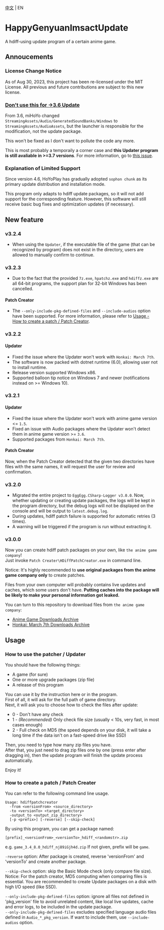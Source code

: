 [中文](https://github.com/YYHEggEgg/HappyGenyuanImsactUpdate/blob/main/README_CN.md) | EN

# HappyGenyuanImsactUpdate
A hdiff-using update program of a certain anime game.

## Annoucements
### License Change Notice
As of Aug 30, 2023, this project has been re-licensed under the MIT License. All previous and future contributions are subject to this new license.

### [Don't use this for ->3.6 Update](https://github.com/YYHEggEgg/HappyGenyuanImsactUpdate/issues/15)
From 3.6, miHoYo changed `StreamingAssets/Audio/GeneratedSoundBanks/Windows` to `StreamingAssets/AudioAssets`, but the launcher is responsible for the modification, not the update package.  

This won't be fixed as I don't want to pollute the code any more. 

This is most probably a temporaily a corner case and **this Updater program is still avaliable in >=3.7 versions**. For more information, go to [this issue](https://github.com/YYHEggEgg/HappyGenyuanImsactUpdate/issues/15).

### Explanation of Limited Support

Since version 4.6, HoYoPlay has gradually adopted `sophon chunk` as its primary update distribution and installation mode.

This program only adapts to hdiff update packages, so it will not add support for the corresponding feature. However, this software will still receive basic bug fixes and optimization updates (if necessary).

## New feature

### v3.2.4
- When using the `Updater`, if the executable file of the game (that can be recognized by program) does not exist in the directory, users are allowed to manually confirm to continue.

### v3.2.3

- Due to the fact that the provided `7z.exe`, `hpatchz.exe` and `hdiffz.exe` are all 64-bit programs, the support plan for 32-bit Windows has been cancelled.

#### Patch Creator

- The `--only-include-pkg-defined-files` and `--include-audios` option have been supported. For more information, please refer to [Usage - How to create a patch / Patch Creator](#how-to-create-a-patch--patch-creater).

### v3.2.2
#### Updater
- Fixed the issue where the Updater won't work with `Honkai: March 7th`.
- The software is now packed with dotnet runtime (6.0), allowing user not to install runtime.
- Release version supported Windows x86.
- Supported balloon tip notice on Windows 7 and newer (notifications instead on >= Windows 10).

### v3.2.1
#### Updater
- Fixed the issue where the Updater won't work with anime game version <= `1.5`.
- Fixed an issue with Audio packages where the Updater won't detect them in anime game version >= `3.6`.
- Supported packages from `Honkai: March 7th`.

#### Patch Creator
Now, when the Patch Creator detected that the given two directories have files with the same names, it will request the user for review and confirmation.

### v3.2.0
- Migrated the entire project to `EggEgg.CSharp-Logger v3.0.0`.
  Now, whether updating or creating update packages, the logs will be kept in the program directory, but the debug logs will not be displayed on the console and will be output to `latest.debug.log`.
- During updates, hdiff patch failure is supported for automatic retries (3 times).
- A warning will be triggered if the program is run without extracting it.

### v3.0.0
Now you can create hdiff patch packages on your own, like `the anime game company`!   
Just invoke `Patch Creater\HDiffPatchCreator.exe` in command line.

Notice: It's highly recommended to **use original packages from the anime game company only** to create patches.

Files from your own computer will probably contains live updates and caches, which some users don't have. **Putting caches into the package will be likely to make your personal information got leaked.**

You can turn to this repository to download files from `the anime game company`: 

- [Anime Game Downloads Archive](https://git.xeondev.com/YYHEggEgg/GI-Download-Library)
- [Honkai: March 7th Downloads Archive](https://github.com/keitarogg/HSR-Download-Library)

## Usage
### How to use the patcher / Updater
You should have the following things:

- A game (for sure)
- One or more upgrade packages (zip file)
- A release of this program

You can use it by the instruction here or in the program.     
First of all, it will ask for the full path of game directory.      
Next, it will ask you to choose how to check the files after update:   
- 0 - Don't have any check
- 1 - _(Recommended)_ Only check file size (usually < 10s, very fast, in most cases enough)
- 2 - Full check on MD5 (the speed depends on your disk, it will take a long time if the data isn't on a fast-speed drive like SSD)

Then, you need to type how many zip files you have.     
After that, you just need to drag zip files one by one (press enter after dragging in), then the update program will finish the update process automatically.

Enjoy it!

### How to create a patch / Patch Creater
You can refer to the following command line usage.
```
Usage: hdiffpatchcreator
  -from <versionFrom> <source_directory>
  -to <versionTo> <target_directory>
  -output_to <output_zip_directory>
  [-p <prefix>] [-reverse] [--skip-check]
```
  
By using this program, you can get a package named: 
```
[prefix]_<versionFrom>_<versionTo>_hdiff_<randomstr>.zip
```
e.g. `game_3.4_8.0_hdiff_nj89iGjh4d.zip`
If not given, prefix will be `game`.

`-reverse` option: After package is created, reverse 'versionFrom' and 'versionTo' and create another package.

`--skip-check` option: skip the Basic Mode check (only compare file size). Notice: For the patch creator, MD5 computing when comparing files is essential. You are recommended to create Update packages on a disk with high I/O speed (like SSD).

`--only-include-pkg-defined-files` option: ignore all files not defined in 'pkg_version' file to avoid unrelated content, like local live updates, cache and error logs, to be included in the update package.  
`--only-include-pkg-defined-files` excludes specified language audio files defined in `Audio_*_pkg_version`. If want to include them, use `--include-audios` option.
